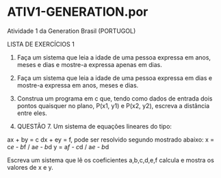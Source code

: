# ATIV1-GENERATION.por
Atividade 1 da Generation Brasil (PORTUGOL)

LISTA DE EXERCÍCIOS 1

1. Faça um sistema que leia a idade de uma pessoa expressa em anos, meses e
dias e mostre-a expressa apenas em dias.

2. Faça um sistema que leia a idade de uma pessoa expressa em dias e mostre-a
expressa em anos, meses e dias.

6. Construa um programa em c que, tendo como dados de entrada dois pontos
quaisquer no plano, P(x1, y1) e P(x2, y2), escreva a distância entre eles.

7. QUESTÃO 7. Um sistema de equações lineares do tipo:

ax + by = c
dx + ey = f, pode ser resolvido segundo mostrado abaixo:
x = c*e - b*f / a*e - b*d 
y = a*f - c*d / a*e - b*d

Escreva um sistema que lê os coeficientes a,b,c,d,e,f calcula e mostra os valores de x e y.


